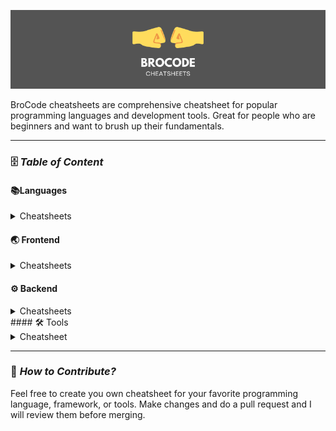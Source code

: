 [![LOGO](images/logo.png)](https://rohan-kiratsata.github.io/brocode-cheatsheets/)

BroCode cheatsheets are  comprehensive cheatsheet for popular programming languages and development tools. Great for people who are beginners and want to brush up their fundamentals.

---

### 🗄️ *Table of Content*

#### 📚Languages

<details>
<summary> Cheatsheets </summary>

- [Bash](404.md)
- [C](c-cheatsheet.md)
- [Java](java-cheatsheet.md)
- [Python](python-cheatsheet.md)
<!-- - C++ in progress -->

</details>

#### 🌏 Frontend
<details>
<summary> Cheatsheets </summary>

- HTML
- CSS

</details>

#### ⚙ Backend
<details>
<summary>Cheatsheets</summary>


</details>
#### 🛠 Tools
<details>
<summary> Cheatsheet </summary>

- VSCode
  
</details>

---
### 🤝 *How to Contribute?*

Feel free to create you own cheatsheet for your favorite programming language, framework, or tools. Make changes and  do a pull request and I will review them before merging.